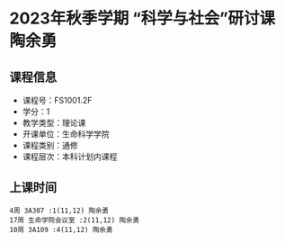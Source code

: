 # 2023年秋季学期 “科学与社会”研讨课 陶余勇






## 课程信息

- 课程号：FS1001.2F
- 学分：1
- 教学类型：理论课
- 开课单位：生命科学学院
- 课程类别：通修
- 课程层次：本科计划内课程

## 上课时间

```
4周 3A307 :1(11,12) 陶余勇
17周 生命学院会议室 :2(11,12) 陶余勇
10周 3A109 :4(11,12) 陶余勇
```

